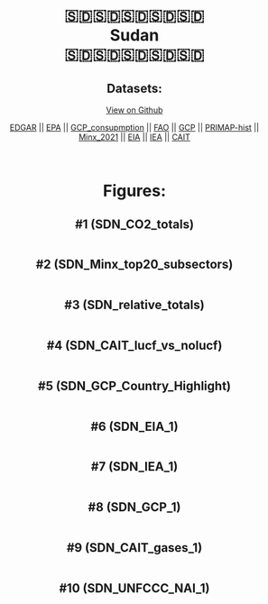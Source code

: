 
<center>
<h1 align="center">
🇸🇩🇸🇩🇸🇩🇸🇩🇸🇩
<br>
Sudan
<br>
🇸🇩🇸🇩🇸🇩🇸🇩🇸🇩
</h1>
<h2>Datasets:</h2>
<p><a href="https://github.com/dquintani/GreenhouseData/tree/master/country_data/SDN_Sudan/data">View on Github</a>
<br></p><p><a href="data/SDN_EDGAR.csv">EDGAR</a> || <a href="data/SDN_EPA.csv">EPA</a> || <a href="data/SDN_GCP_consupmption.csv">GCP_consupmption</a> || <a href="data/SDN_FAO.csv">FAO</a> || <a href="data/SDN_GCP.csv">GCP</a> || <a href="data/SDN_PRIMAP-hist.csv">PRIMAP-hist</a> || <a href="data/SDN_Minx_2021.csv">Minx_2021</a> || <a href="data/SDN_EIA.csv">EIA</a> || <a href="data/SDN_IEA.csv">IEA</a> || <a href="data/SDN_CAIT.csv">CAIT</a></p><p><br></p>
<h1>Figures:</h1><h2>#1 (SDN_CO2_totals)</h2>
<p><img alt="" src="figures/SDN_CO2_totals.png" /></p><h2>#2 (SDN_Minx_top20_subsectors)</h2>
<p><img alt="" src="figures/SDN_Minx_top20_subsectors.png" /></p><h2>#3 (SDN_relative_totals)</h2>
<p><img alt="" src="figures/SDN_relative_totals.png" /></p><h2>#4 (SDN_CAIT_lucf_vs_nolucf)</h2>
<p><img alt="" src="figures/SDN_CAIT_lucf_vs_nolucf.png" /></p><h2>#5 (SDN_GCP_Country_Highlight)</h2>
<p><img alt="" src="figures/SDN_GCP_Country_Highlight.png" /></p><h2>#6 (SDN_EIA_1)</h2>
<p><img alt="" src="figures/SDN_EIA_1.png" /></p><h2>#7 (SDN_IEA_1)</h2>
<p><img alt="" src="figures/SDN_IEA_1.png" /></p><h2>#8 (SDN_GCP_1)</h2>
<p><img alt="" src="figures/SDN_GCP_1.png" /></p><h2>#9 (SDN_CAIT_gases_1)</h2>
<p><img alt="" src="figures/SDN_CAIT_gases_1.png" /></p><h2>#10 (SDN_UNFCCC_NAI_1)</h2>
<p><img alt="" src="figures/SDN_UNFCCC_NAI_1.png" /></p>